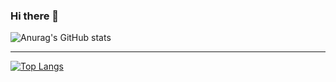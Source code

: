 ### Hi there 👋

![Anurag's GitHub stats](https://github-readme-stats.vercel.app/api?username=gabriel-elesbao&show_icons=true&theme=jolly)

---

[![Top Langs](https://github-readme-stats.vercel.app/api/top-langs/?username=gabriel-elesbao&layout=compact)](https://github.com/anuraghazra/github-readme-stats)



<!--
**gabriel-elesbao/gabriel-elesbao** is a ✨ _special_ ✨ repository because its `README.md` (this file) appears on your GitHub profile.

Here are some ideas to get you started:

- 🔭 I’m currently working on ...
- 🌱 I’m currently learning ...
- 👯 I’m looking to collaborate on ...
- 🤔 I’m looking for help with ...
- 💬 Ask me about ...
- 📫 How to reach me: ...
- 😄 Pronouns: ...
- ⚡ Fun fact: ...
-->
